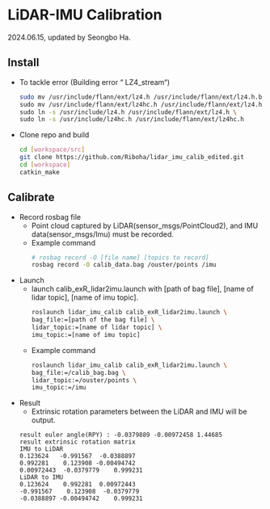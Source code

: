 # LiDAR-IMU Calibration
2024.06.15, updated by Seongbo Ha.

## Install

- To tackle error (Building error “ LZ4_stream“)
    ```bash
    sudo mv /usr/include/flann/ext/lz4.h /usr/include/flann/ext/lz4.h.bak \
    sudo mv /usr/include/flann/ext/lz4hc.h /usr/include/flann/ext/lz4.h.bak \
    sudo ln -s /usr/include/lz4.h /usr/include/flann/ext/lz4.h \
    sudo ln -s /usr/include/lz4hc.h /usr/include/flann/ext/lz4hc.h
    ```

- Clone repo and build
    ```bash
    cd [workspace/src]
    git clone https://github.com/Riboha/lidar_imu_calib_edited.git
    cd [workspace]
    catkin_make
    ```

## Calibrate
- Record rosbag file
  - Point cloud captured by LiDAR(sensor_msgs/PointCloud2), and IMU data(sensor_msgs/Imu) must be recorded.
  - Example command
    ```bash
    # rosbag record -O [file name] [topics to record]
    rosbag record -O calib_data.bag /ouster/points /imu
    ```
- Launch
  - launch calib_exR_lidar2imu.launch with [path of bag file], [name of lidar topic], [name of imu topic].
    ```bash
    roslaunch lidar_imu_calib calib_exR_lidar2imu.launch \
    bag_file:=[path of the bag file] \
    lidar_topic:=[name of lidar topic] \
    imu_topic:=[name of imu topic]
    ```
  - Example command
    ```bash
    roslaunch lidar_imu_calib calib_exR_lidar2imu.launch \
    bag_file:=/calib_bag.bag \
    lidar_topic:=/ouster/points \
    imu_topic:=/imu
    ```
- Result
    - Extrinsic rotation parameters between the LiDAR and IMU will be output.
    ```
    result euler angle(RPY) : -0.0379889 -0.00972458 1.44685
    result extrinsic rotation matrix
    IMU to LiDAR
    0.123624   -0.991567  -0.0388897
    0.992281    0.123908 -0.00494742
    0.00972443  -0.0379779    0.999231
    LiDAR to IMU
    0.123624    0.992281  0.00972443
    -0.991567    0.123908  -0.0379779
    -0.0388897 -0.00494742    0.999231
    ```
